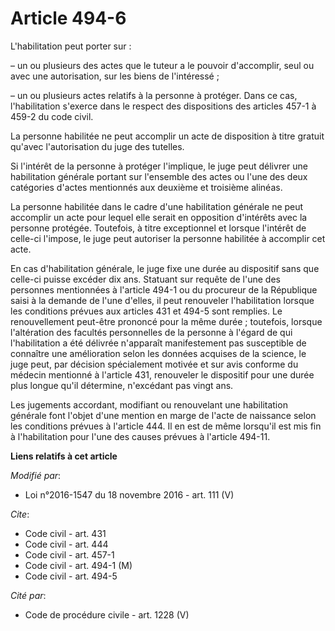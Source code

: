 # Article 494-6

L'habilitation peut porter sur :

– un ou plusieurs des actes que le tuteur a le pouvoir d'accomplir, seul ou avec une autorisation, sur les biens de
l'intéressé ;

– un ou plusieurs actes relatifs à la personne à protéger. Dans ce cas, l'habilitation s'exerce dans le respect des
dispositions des articles 457-1 à 459-2 du code civil.

La personne habilitée ne peut accomplir un acte de disposition à titre gratuit qu'avec l'autorisation du juge des tutelles.

Si l'intérêt de la personne à protéger l'implique, le juge peut délivrer une habilitation générale portant sur l'ensemble des
actes ou l'une des deux catégories d'actes mentionnés aux deuxième et troisième alinéas.

La personne habilitée dans le cadre d'une habilitation générale ne peut accomplir un acte pour lequel elle serait en
opposition d'intérêts avec la personne protégée. Toutefois, à titre exceptionnel et lorsque l'intérêt de celle-ci l'impose,
le juge peut autoriser la personne habilitée à accomplir cet acte.

En cas d'habilitation générale, le juge fixe une durée au dispositif sans que celle-ci puisse excéder dix ans. Statuant sur
requête de l'une des personnes mentionnées à l'article 494-1 ou du procureur de la République saisi à la demande de l'une
d'elles, il peut renouveler l'habilitation lorsque les conditions prévues aux articles 431 et 494-5 sont remplies. Le
renouvellement peut-être prononcé pour la même durée ; toutefois, lorsque l'altération des facultés personnelles de la
personne à l'égard de qui l'habilitation a été délivrée n'apparaît manifestement pas susceptible de connaître une
amélioration selon les données acquises de la science, le juge peut, par décision spécialement motivée et sur avis conforme
du médecin mentionné à l'article 431, renouveler le dispositif pour une durée plus longue qu'il détermine, n'excédant pas
vingt ans.

Les jugements accordant, modifiant ou renouvelant une habilitation générale font l'objet d'une mention en marge de l'acte de
naissance selon les conditions prévues à l'article 444. Il en est de même lorsqu'il est mis fin à l'habilitation pour l'une
des causes prévues à l'article 494-11.

**Liens relatifs à cet article**

_Modifié par_:

  - Loi n°2016-1547 du 18 novembre 2016 - art. 111 (V)

_Cite_:

  - Code civil - art. 431
  - Code civil - art. 444
  - Code civil - art. 457-1
  - Code civil - art. 494-1 (M)
  - Code civil - art. 494-5

_Cité par_:

  - Code de procédure civile - art. 1228 (V)
